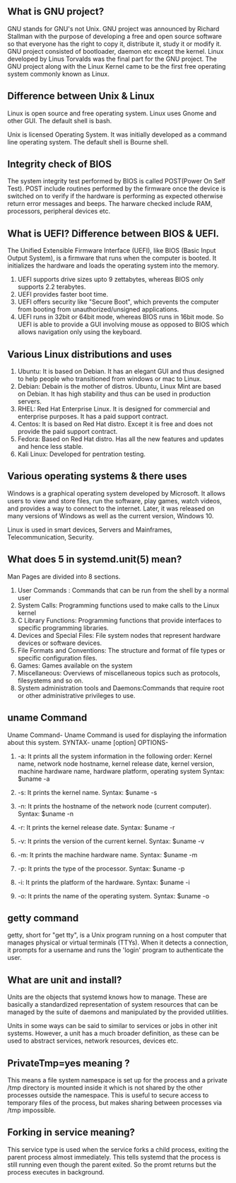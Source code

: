 ## What is GNU project?

GNU stands for GNU's not Unix. GNU project was announced by Richard Stallman with the purpose of developing a free and open source software so that everyone has the right to copy it, distribute it, study it or modify it. GNU project consisted of bootloader, daemon etc except the kernel. Linux developed by Linus Torvalds was the final part for the GNU project. The GNU project along with the Linux Kernel came to be the first free operating system commonly known as Linux.

## Difference between Unix & Linux
Linux is open source and free operating system. Linux uses Gnome and other GUI. The default shell is bash.

Unix is licensed Operating System. It was initially developed as a command line operating system. The default shell is Bourne shell.

## Integrity check of BIOS
The system integrity test performed by BIOS is called POST(Power On Self Test). POST include routines performed by the firmware once the device is switched on to verify if the hardware is performing as expected otherwise return error messages and beeps. The harware checked include RAM, processors, peripheral devices etc.


## What is UEFI? Difference between BIOS & UEFI.
The Unified Extensible Firmware Interface (UEFI), like BIOS (Basic Input Output System), is a firmware that runs when the computer is booted. It initializes the hardware and loads the operating system into the memory.
1. UEFI supports drive sizes upto 9 zettabytes, whereas BIOS only supports 2.2 terabytes.
2. UEFI provides faster boot time.
3. UEFI offers security like "Secure Boot", which prevents the computer from booting from unauthorized/unsigned applications.
4. UEFI runs in 32bit or 64bit mode, whereas BIOS runs in 16bit mode. So UEFI  is able to provide a GUI involving mouse as opposed to BIOS which allows navigation only using the keyboard.

## Various Linux distributions and uses
1. Ubuntu: It is based on Debian. It has an elegant GUI and thus designed to help people who transitioned from windows or mac to Linux.
2. Debian: Debain is the mother of distros. Ubuntu, Linux Mint are based on Debian. It has high stability and thus can be used in production servers.
3. RHEL: Red Hat Enterprise Linux. It is designed for commercial and enterprise purposes. It has a paid support contract.
4. Centos: It is based on Red Hat distro. Except it is free and does not provide the paid support contract.
5. Fedora: Based on Red Hat distro. Has all the new features and updates and hence less stable.
6. Kali Linux: Developed for pentration testing.

## Various operating systems & there uses
Windows is a graphical operating system developed by Microsoft. It allows users to view and store files, run the software, play games, watch videos, and provides a way to connect to the internet. Later, it was released on many versions of Windows as well as the current version, Windows 10.

Linux is used in smart devices, Servers and Mainframes, Telecommunication, Security.

## What does 5 in systemd.unit(5) mean?
Man Pages are divided into 8 sections.
1. User Commands : Commands that can be run from the shell by a normal user
2. System Calls: Programming functions used to make calls to the Linux kernel
3. C Library Functions: Programming functions that provide interfaces to specific programming libraries.
4. Devices and Special Files: File system nodes that represent hardware devices or software devices.
5. File Formats and Conventions: The structure and format of file types or specific configuration files.
6. Games: Games available on the system
7. Miscellaneous: Overviews of miscellaneous topics such as protocols, filesystems and so on.
8. System administration tools and Daemons:Commands that require root or other administrative privileges to use.


## uname Command
Uname Command- Uname Command is used for displaying the information about this system.
SYNTAX- uname [option]
OPTIONS-      
1. -a: It prints all the system information in the following order: Kernel name, network node hostname, kernel release date, kernel version, machine hardware name, hardware platform, operating system
Syntax: $uname  -a
2. -s: It prints the kernel name.
Syntax: $uname  -s

3. -n: It prints the hostname of the network node (current computer).
Syntax: $uname  -n

4. -r:  It prints the kernel release date.
Syntax: $uname  -r

5. -v:  It prints the version of the current kernel.
Syntax: $uname  -v

6. -m: It prints the machine hardware name.
Syntax: $uname  -m

7. -p:  It prints the type of the processor.
Syntax: $uname  -p

8. -i:   It prints the platform of the hardware.
Syntax: $uname  -i

9. -o:  It prints the name of the operating system.
Syntax: $uname  -o

## getty command
getty, short for "get tty", is a Unix program running on a host computer that manages physical or virtual terminals (TTYs). When it detects a connection, it prompts for a username and runs the 'login' program to authenticate the user.

## What are unit and install?
Units are the objects that systemd knows how to manage. These are basically a standardized representation of system resources that can be managed by the suite of daemons and manipulated by the provided utilities.

Units in some ways can be said to similar to services or jobs in other init systems. However, a unit has a much broader definition, as these can be used to abstract services, network resources, devices etc.

## PrivateTmp=yes meaning ?

This means a file system namespace is set up for the process and a private /tmp directory is mounted inside it which is not shared by the other processes outside the namespace. This is useful to secure access to temporary files of the process, but makes sharing between processes via /tmp impossible.

## Forking in service meaning?

This service type is used when the service forks a child process, exiting the parent process almost immediately. This tells systemd that the process is still running even though the parent exited. So the promt returns but the process executes in background.